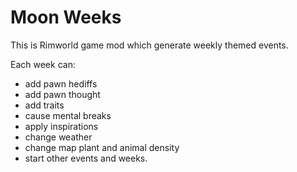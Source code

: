 # Moon Weeks

This is Rimworld game mod which generate weekly themed events.

Each week can:
- add pawn hediffs
- add pawn thought
- add traits
- cause mental breaks
- apply inspirations
- change weather
- change map plant and animal density
- start other events and weeks.



 
